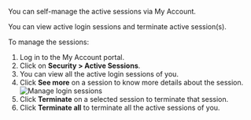 
You can self-manage the <a :href="$withBase('/guides/user-management/manage-users/sessions/')">active sessions</a> via My Account. 

You can view active login sessions and terminate active session(s).

To manage the sessions:
1. Log in to the My Account portal.
2. Click on **Security > Active Sessions**.
3. You can view all the active login sessions of you.
4. Click **See more** on a session to know more details about the session.
   <img :src="$withBase('/assets/img/guides/organization/self-service/myaccount/manage-login-sessions.png')" alt="Manage login sessions">
5. Click **Terminate** on a selected session to terminate that session.
6. Click **Terminate all** to terminate all the active sessions of you.
